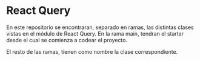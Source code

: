 
# React Query 

En este repositorio se encontraran, separado en ramas, las distintas clases vistas en el módulo de React Query. En la rama main, tendran el starter desde el cual se comienza a codear el proyecto. 

El resto de las ramas, tienen como nombre la clase correspondiente.
